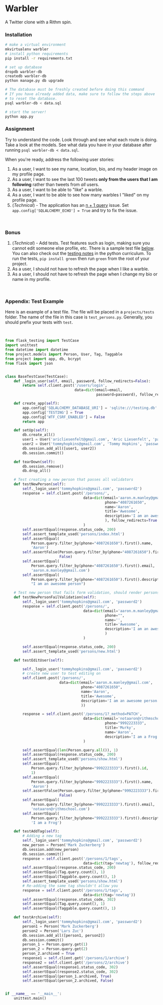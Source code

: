 # Warbler

A Twitter clone with a Rithm spin.

### Installation

```sh
# make a virtual environment
mkvirtualenv warbler
# install python requirements
pip install -r requirements.txt

# set up database
dropdb warbler-db
createdb warbler-db
python manage.py db upgrade

# The database must be freshly created before doing this command
# If you have already added data, make sure to follow the steps above
# to reset the database.
psql warbler-db < data.sql

# start the server!
python app.py
```

### Assignment

Try to understand the code.  Look through and see what each route is doing.  Take a look at the models.  See what data you have in your database after running `psql warbler-db < data.sql`. 

When you're ready, address the following user stories:

1. As a user, I want to see my name, location, bio, and my header image on my profile page.
1. As a user, I want to see the last 100 tweets **only from the users that I am following** rather than tweets from _all_ users.
1. As a user, I want to be able to "like" a warble.
1. As a user, I want to be able to see how many warbles I "liked" on my profile page.
1. (_Technical_) - The application has an [n + 1 query](https://www.rithmschool.com/courses/flask-fundamentals/database-performance) issue.  Set `app.config['SQLALCHEMY_ECHO'] = True` and try to fix the issue.

&nbsp;

### Bonus

1. (_Technical_) - Add tests. Test features such as login, making sure you cannot edit someone else profile, etc.  There is a sample test file [below](#appendix-test-example).  You can also check out the [testing notes](https://github.com/rithmschool/python_curriculum/blob/master/Unit-02/08-testing_continued.md) in the python curriculum.  To run the tests, `pip install green` then run `green` from the root of your project.
1. As a user, I should not have to refresh the page when I like a warble.
1. As a user, I should not have to refresh the page when I change my bio or name in my profile.

&nbsp;

### Appendix: Test Example

Here is an example of a test file.  The file will be placed in a `projects/tests` folder.  The name of the file in this case is `test_persons.py`.  Generally, you should prefix your tests with `test`.

&nbsp;

```python
from flask_testing import TestCase
import unittest
from datetime import datetime
from project.models import Person, User, Tag, Taggable
from project import app, db, bcrypt
from flask import json


class BaseTestCase(TestCase):
    def _login_user(self, email, password, follow_redirects=False):
        return self.client.post('/users/login',
                                data=dict(email=email,
                                          password=password), follow_redirects=follow_redirects)

    def create_app(self):
        app.config['SQLALCHEMY_DATABASE_URI'] = 'sqlite:///testing.db'
        app.config['TESTING'] = True
        app.config['WTF_CSRF_ENABLED'] = False
        return app

    def setUp(self):
        db.create_all()
        user1 = User('aricliesenfelt@gmail.com', 'Aric Liesenfelt', 'password1', '9515706209', True, False)
        user2 = User('tommyhopkins@gmail.com', 'Tommy Hopkins', 'password2', '1111111111', True, True)
        db.session.add_all([user1, user2])
        db.session.commit()

    def tearDown(self):
        db.session.remove()
        db.drop_all()

    # Test creating a new person that passes all validators
    def testNewPerson(self):
        self._login_user('tommyhopkins@gmail.com', 'password2')
        response = self.client.post('/persons/',
                                    data=dict(email='aaron.m.manley@gmail.com',
                                              phone="4087261650",
                                              name='Aaron',
                                              title='Awesome',
                                              description='I am an awesome person'
                                              ), follow_redirects=True
                                    )
        self.assertEqual(response.status_code, 200)
        self.assert_template_used('persons/index.html')
        self.assertEqual(
            Person.query.filter_by(phone="4087261650").first().name,
            'Aaron')
        self.assertFalse(Person.query.filter_by(phone="4087261650").first().slow_lp,
                         False)
        self.assertEqual(
            Person.query.filter_by(phone="4087261650").first().email,
            'aaron.m.manley@gmail.com')
        self.assertEqual(
            Person.query.filter_by(phone="4087261650").first().description,
            "I am an awesome person")

    # Test new person that fails form validation, should render persons/new
    def testNewPersonFailValidation(self):
        self._login_user('tommyhopkins@gmail.com', 'password2')
        response = self.client.post('/persons/',
                                    data=dict(email='aaron.m.manley@gmail.com',
                                              phone="",
                                              name='',
                                              title='Awesome',
                                              description='I am an awesome person'
                                              )
                                    )

        self.assertEqual(response.status_code, 200)
        self.assert_template_used('persons/new.html')

    def testEditUser(self):

        self._login_user('tommyhopkins@gmail.com', 'password2')
        # create new user to test editing on
        self.client.post('/persons/',
                         data=dict(email='aaron.m.manley@gmail.com',
                                   phone="4087261650",
                                   name='Aaron',
                                   title='Awesome',
                                   description='I am an awesome person'
                                   ))

        response = self.client.post('/persons/1?_method=PATCH',
                                    data=dict(email='notaaron@rithmschool.com',
                                              phone="9992223333",
                                              title='Murky',
                                              name='Aaron',
                                              description='I am a Frog'), follow_redirects=True
                                    )

        self.assertEqual(len(Person.query.all()), 1)
        self.assertEqual(response.status_code, 200)
        self.assert_template_used('persons/show.html')
        self.assertEqual(
            Person.query.filter_by(phone="9992223333").first().id,
            1)
        self.assertEqual(
            Person.query.filter_by(phone="9992223333").first().name,
            'Aaron')
        self.assertFalse(Person.query.filter_by(phone="9992223333").first().slow_lp,
                         False)
        self.assertEqual(
            Person.query.filter_by(phone="9992223333").first().email,
            'notaaron@rithmschool.com')
        self.assertEqual(
            Person.query.filter_by(phone="9992223333").first().description,
            'I am a Frog')

    def testAddTag(self):
        # Adding a new tag
        self._login_user('tommyhopkins@gmail.com', 'password2')
        new_person = Person('Mark Zuckerberg')
        db.session.add(new_person)
        db.session.commit()
        response = self.client.post('/persons/1/tags',
                                    data=dict(tag='newtag'), follow_redirects=True)
        self.assertEqual(response.status_code, 200)
        self.assertEqual(Tag.query.count(), 1)
        self.assertEqual(Taggable.query.count(), 1)
        self.assert_template_used('persons/show.html')
        # Re-adding the same tag shouldn't allow you
        response = self.client.post('/persons/1/tags',
                                    data=dict(tag='newtag'))
        self.assertEqual(response.status_code, 302)
        self.assertEqual(Tag.query.count(), 1)
        self.assertEqual(Taggable.query.count(), 1)

    def testArchive(self):
        self._login_user('tommyhopkins@gmail.com', 'password2')
        person1 = Person('Mark Zuckerberg')
        person2 = Person('Lars Zuc')
        db.session.add_all([person1, person2])
        db.session.commit()
        person_1 = Person.query.get(1)
        person_2 = Person.query.get(2)
        person_2.archived = True
        response1 = self.client.get('/persons/1/archive')
        response2 = self.client.get('/persons/2/archive')
        self.assertEqual(response1.status_code, 302)
        self.assertEqual(response2.status_code, 302)
        self.assertEqual(person_1.archived, True)
        self.assertEqual(person_2.archived, False)


if __name__ == '__main__':
    unittest.main()
```
